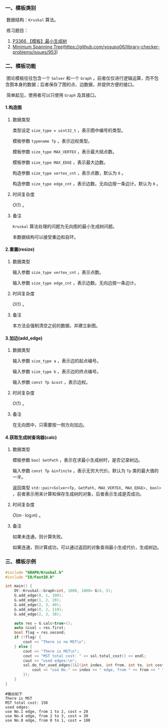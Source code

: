 ### 一、模板类别

​	数据结构：`Kruskal` 算法。

​	练习题目：

1. [P3366 【模板】最小生成树](https://www.luogu.com.cn/problem/P3366)
2. [Minimum Spanning Tree](https://judge.yosupo.jp/problem/minimum_spanning_tree)(https://github.com/yosupo06/library-checker-problems/issues/953)


### 二、模板功能

​	图论模板往往包含一个 `Solver` 和一个 `Graph` 。前者仅仅进行逻辑运算，而不包含图本身的数据；后者保存了图的点、边数据，并提供方便的接口。

​	简单起见，使用者可以只使用 `Graph` 及其接口。

#### 1.构造图

1. 数据类型

   类型设定 `size_type = uint32_t` ，表示图中编号的类型。

   模板参数 `typename Tp` ，表示边权类型。

   模板参数 `size_type MAX_VERTEX` ，表示最大结点数。

   模板参数 `size_type MAX_EDGE` ，表示最大边数。

   构造参数 `size_type vertex_cnt` ，表示点数，默认为 `0` 。

   构造参数 `size_type edge_cnt` ，表示边数。无向边按一条边计。默认为 `0` 。

2. 时间复杂度

   $O(1)$ 。

3. 备注

   `Kruskal` 算法处理的问题为无向图的最小生成树问题。

   本数据结构可以接受重边和自环。
   

#### 2.重置(resize)

1. 数据类型

   输入参数 `size_type vertex_cnt` ，表示点数。

   输入参数 `size_type edge_cnt` ，表示边数。无向边按一条边计。

2. 时间复杂度

   $O(1)$ 。

3. 备注

   本方法会强制清空之前的数据，并建立新图。

#### 3.加边(add_edge)

1. 数据类型

   输入参数 `size_type a`​ ，表示边的起点编号。

   输入参数 `size_type b` ，表示边的终点编号。

   输入参数 `const Tp &cost` ，表示边权。

2. 时间复杂度

   $O(1)$ 。

3. 备注

   在无向图中，只需要按一侧方向加边。

#### 4.获取生成树查询器(calc)

1. 数据类型

   模板参数 `bool GetPath` ，表示在求最小生成树时，是否记录树边。

   输入参数 `const Tp &infinite` ，表示无穷大代价。默认为 `Tp` 类的最大值的一半。

   返回类型 `std::pair<Solver<Tp, GetPath, MAX_VERTEX, MAX_EDGE>, bool>` ，前者表示用来计算和保存生成树的对象，后者表示生成是否成功。

2. 时间复杂度

   $O(m\cdot\log m)$ 。

3. 备注

   如果未连通，则计算失败。
   
   如果连通，则计算成功，可以通过返回的对象查询最小生成代价，生成树边。

### 三、模板示例

```c++
#include "GRAPH/Kruskal.h"
#include "IO/FastIO.h"

int main() {
    OY::Kruskal::Graph<int, 1000, 1000> G(4, 5);
    G.add_edge(0, 1, 100);
    G.add_edge(1, 2, 20);
    G.add_edge(2, 3, 40);
    G.add_edge(0, 2, 110);
    G.add_edge(2, 3, 30);

    auto res = G.calc<true>();
    auto &&sol = res.first;
    bool flag = res.second;
    if (!flag) {
        cout << "There is no MST\n";
    } else {
        cout << "There is MST\n";
        cout << "MST total cost: " << sol.total_cost() << endl;
        cout << "used edges:\n";
        sol.do_for_used_edges([&](int index, int from, int to, int cost) {
            cout << "use No." << index << " edge, from " << from << " to " << to << ", cost = " << cost << endl;
        });
    }
}
```

```
#输出如下
There is MST
MST total cost: 150
used edges:
use No.1 edge, from 1 to 2, cost = 20
use No.4 edge, from 2 to 3, cost = 30
use No.0 edge, from 0 to 1, cost = 100

```

